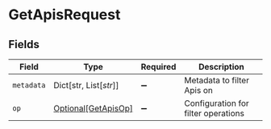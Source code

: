 # GetApisRequest


## Fields

| Field                                                       | Type                                                        | Required                                                    | Description                                                 |
| ----------------------------------------------------------- | ----------------------------------------------------------- | ----------------------------------------------------------- | ----------------------------------------------------------- |
| `metadata`                                                  | Dict[str, List[*str*]]                                      | :heavy_minus_sign:                                          | Metadata to filter Apis on                                  |
| `op`                                                        | [Optional[GetApisOp]](../../models/operations/getapisop.md) | :heavy_minus_sign:                                          | Configuration for filter operations                         |